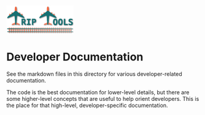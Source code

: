 <img src="../../src/tt/static/img/tt-logo-467x200.png" alt="Trip Tools Logo" height="75">

# Developer Documentation

See the markdown files in this directory for various developer-related documentation.

The code is the best documentation for lower-level details, but there are some higher-level concepts that are useful to help orient developers. This is the place for that high-level, developer-specific documentation.
